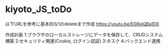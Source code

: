 # kiyoto_JS_toDo
以下URLを参考に基本的な1のdeleteまで作成
https://youtu.be/E08jeQBa1D0

作成計画
1:ブラウザのローカルストレージにデータを保存して、CRUDシステム構築
2:セキュリティ関連(Cookie, ログイン認証)
3:タスク
4:バックエンド連携
